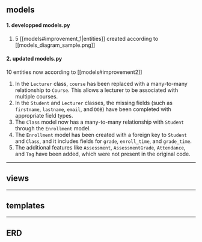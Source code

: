 
## models

#### 1. developped models.py
1. 5  [[models#improvement_1|entities]] created according to [[models_diagram_sample.png]]

#### 2. updated models.py
 10 entities now according to [[models#improvement2]]
1.  In the `Lecturer` class, `course` has been replaced with a many-to-many relationship to `Course`. This allows a lecturer to be associated with multiple courses.
2.  In the `Student` and `Lecturer` classes, the missing fields (such as `firstname`, `lastname`, `email`, and `DOB`) have been completed with appropriate field types.
3.  The `Class` model now has a many-to-many relationship with `Student` through the `Enrollment` model.
4.  The `Enrollment` model has been created with a foreign key to `Student` and `Class`, and it includes fields for `grade`, `enroll_time`, and `grade_time`.
5.  The additional features like `Assessment`, `AssessmentGrade`, `Attendance`, and `Tag` have been added, which were not present in the original code.


---

## views


---

## templates


---

## ERD


